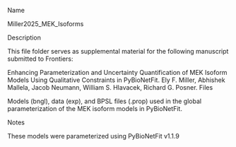 Name

Miller2025_MEK_Isoforms

Description

This file folder serves as supplemental material for the following manuscript submitted to Frontiers:

Enhancing Parameterization and Uncertainty Quantification of MEK Isoform Models Using Qualitative Constraints in PyBioNetFit. Ely F. Miller, Abhishek Mallela, Jacob Neumann, William S. Hlavacek, Richard G. Posner.
Files

Models (bngl), data (exp), and BPSL files (.prop) used in the global parameterization of the MEK isoform models in PyBioNetFit.

Notes

These models were parameterized using PyBioNetFit v1.1.9
